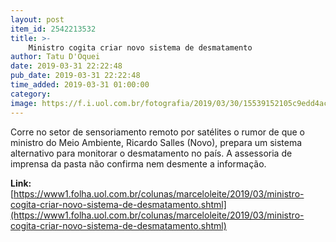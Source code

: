 ```yaml
---
layout: post
item_id: 2542213532
title: >-
    Ministro cogita criar novo sistema de desmatamento
author: Tatu D'Oquei
date: 2019-03-31 22:22:48
pub_date: 2019-03-31 22:22:48
time_added: 2019-03-31 01:00:00
category: 
image: https://f.i.uol.com.br/fotografia/2019/03/30/15539152105c9edd4ac4538_1553915210_3x2_rt.jpg
---
```


Corre no setor de sensoriamento remoto por satélites o rumor de que o ministro do Meio Ambiente, Ricardo Salles (Novo), prepara um sistema alternativo para monitorar o desmatamento no país. A assessoria de imprensa da pasta não confirma nem desmente a informação.

**Link:** [https://www1.folha.uol.com.br/colunas/marceloleite/2019/03/ministro-cogita-criar-novo-sistema-de-desmatamento.shtml](https://www1.folha.uol.com.br/colunas/marceloleite/2019/03/ministro-cogita-criar-novo-sistema-de-desmatamento.shtml)

